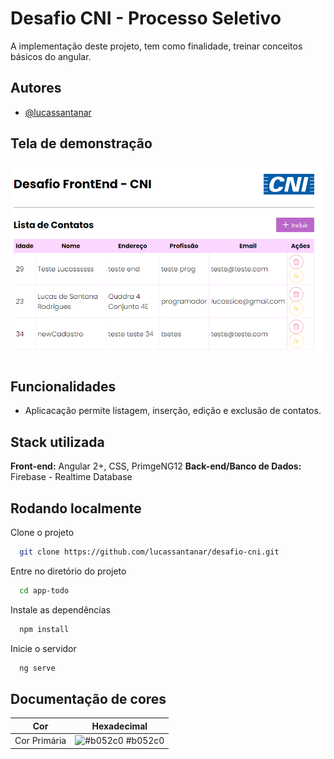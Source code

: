 # Desafio CNI - Processo Seletivo

A implementação deste projeto, tem como finalidade, treinar conceitos básicos do angular.

## Autores

- [@lucassantanar](https://www.github.com/lucassantanar)

## Tela de demonstração

![Screenshot](HomeApp.png)

## Funcionalidades

- Aplicacação permite listagem, inserção, edição e exclusão de contatos.

## Stack utilizada

**Front-end:** Angular 2+, CSS, PrimgeNG12
**Back-end/Banco de Dados:** Firebase - Realtime Database

## Rodando localmente

Clone o projeto

```bash
  git clone https://github.com/lucassantanar/desafio-cni.git
```

Entre no diretório do projeto

```bash
  cd app-todo
```

Instale as dependências

```bash
  npm install
```

Inicie o servidor

```bash
  ng serve
```

## Documentação de cores

| Cor          | Hexadecimal                                                      |
| ------------ | ---------------------------------------------------------------- |
| Cor Primária | ![#b052c0](https://via.placeholder.com/10/af7eeb?text=+) #b052c0 |
